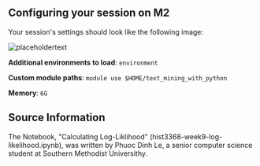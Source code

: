 ## Configuring your session on M2

Your session's settings should look like the following image: 

![placeholdertext](https://github.com/stephbuon/digital-history/blob/master/images/data_team_fields.png?raw=true)

__Additional environments to load__: `environment`

__Custom module paths__: `module use $HOME/text_mining_with_python`

__Memory__: `6G`

## Source Information

The Notebook, "Calculating Log-Liklihood" (hist3368-week9-log-likelihood.ipynb), was written by Phuoc Dinh Le, a senior computer science student at Southern Methodist Universithy.
